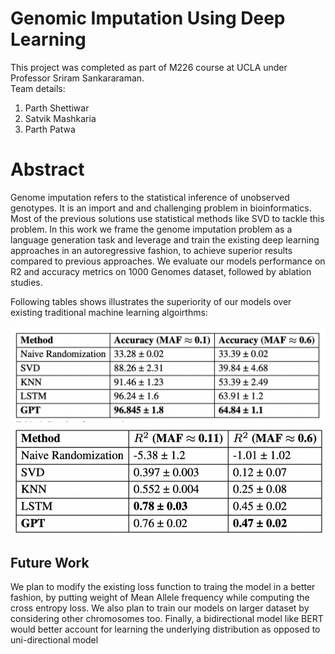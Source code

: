 # Genomic Imputation Using Deep Learning

This project was completed as part of M226 course at UCLA under Professor Sriram Sankararaman.  
Team details:
1) Parth Shettiwar
2) Satvik Mashkaria
3) Parth Patwa  

# Abstract
Genome imputation refers to the statistical inference of unobserved genotypes. It is an
import and and challenging problem in bioinformatics. Most of the previous solutions use statistical
methods like SVD to tackle this problem. In this work we frame the genome imputation problem as
a language generation task and leverage and train the existing deep learning approaches in an autoregressive fashion, to achieve superior results compared to previous approaches. We evaluate our models performance on R2 and accuracy metrics on 1000 Genomes dataset, followed by ablation studies.

Following tables shows illustrates the superiority of our models over existing traditional machine learning algoirthms:

![Accuracy](https://github.com/parth-shettiwar/Genomic_Imputation_using_Deep_Learning/blob/main/Results/Accuracy.png)
![R2](https://github.com/parth-shettiwar/Genomic_Imputation_using_Deep_Learning/blob/main/Results/R2.png)

## Future Work
We plan to modify the existing loss function to traing the model in a better fashion, by putting weight of Mean Allele frequency while computing the cross entropy loss. We also plan to train our models on larger dataset by considering other chromosomes too. Finally, a bidirectional model like BERT would better account for learning the underlying distribution as opposed to uni-directional model
